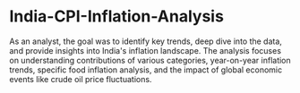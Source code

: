 # India-CPI-Inflation-Analysis
As an analyst, the goal was to identify key trends, deep dive into the data, and provide insights into India's inflation landscape. The analysis focuses on understanding contributions of various categories, year-on-year inflation trends, specific food inflation analysis, and the impact of global economic events like crude oil price fluctuations.
